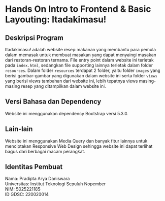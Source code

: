# Hands On Intro to Frontend & Basic Layouting: Itadakimasu!

## Deskripsi Program

Itadakimasu! adalah website resep makanan yang membantu para pemula dalam memasak untuk membuat masakan yang dapat menyaingi masakan dari restoran-restoran ternama. File entry point dalam website ini terletak pada ```index.html```, sedangkan file supporting lainnya terletak dalam folder ```resources```. Dalam folder ```resources``` terdapat 2 folder, yaitu folder ```images``` yang berisi gambar-gambar yang digunakan dalam website ini serta folder ```views``` yang berisi views tambahan dari website ini, lebih tepatnya views masing-masing resep yang ditampilkan dalam website ini.

## Versi Bahasa dan Dependency

Website ini menggunakan dependency Bootstrap versi 5.3.0.

## Lain-lain

Website ini menggunakan Media Query dan banyak fitur lainnya untuk menciptakan Responsive Web Design sehingga website ini dapat terlihat bagus dari berbagai macam perangkat.

## Identitas Pembuat

Nama: Pradipta Arya Daniswara\
Universitas: Institut Teknologi Sepuluh Nopember\
NIM: 5025221185\
ID GDSC: 220020014